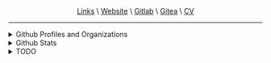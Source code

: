 <div align="center">
<a href="https://links.thamognya.com">Links</a>
\ <a href="https://www.thamognya.com">Website</a>
\ <a href="https://gitlab.com/Thamognya">Gitlab</a>
\ <a href="https://git.thamognya.com">Gitea</a>
\ <a href="https://www.thamognya.com/cv.pdf">CV</a>
</div>

<hr>

<div>
<details>
<summary>Github Profiles and Organizations</summary>
<br>

- The <a href="https://github.com/Thamognya" target="_blank">Master/Thamognya Github Profile</a>: hosts all my personal projects.
- The <a href="https://github.com/RustyUtils" target="_blank">RustyUtils Github Profile</a>: Hosts my rust project of converting all the coreutils to rust
- The <a href="https://github.com/LowLevelML" target="_blank">LowLevelML Github Profile</a>: Hosts my ML, LowLevel Kernel or a combination of both related projects
- The <a href="https://github.com/ironmegadipshittingmuffin" target="_blank">School/ironmegadipshittingmuffin Github Profile</a>: Hosts me and my friends code for clubs, etc.

List of organizations I actively contribute regularly to:
- The <a href="https://github.com/gentoo" target="_blank">Gentoo Github Profile</a>: Hosts the source code of ebuilds of the Gentoo overlay, portage, etc.
</details>

<details>
<summary>Github Stats</summary>
<br>
<img src="https://github-readme-stats.vercel.app/api?username=Thamognya&count_private=true&show_icons=true&theme=dark" />
 <br>
<img src="https://github-readme-stats.vercel.app/api/top-langs/?username=Thamognya&langs_count=10&hide=shell,XSLT&theme=dark" />
</details>
</div>

<details>
<summary>TODO</summary>

- Complete sorting visualizer
- Complete www.thamognya.com
- Make ptsd / depression django chat bot and predictor
- Start path finding visualizer
- Make cli version of homebrew and portage in one with rust

</details>
